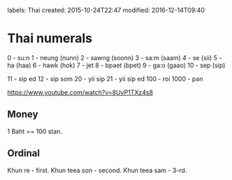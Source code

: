 labels: Thai
created: 2015-10-24T22:47
modified: 2016-12-14T09:40

# Thai numerals

0 - su:n
1 - neung (nunn)
2 - sawng (soonn)
3 - sa:m (saam)
4 - se (sii)
5 - ha (haa)
6 - hawk (hok)
7 - jet
8 - bpaet (bpet)
9 - ga:o (gaao)
10 - sep (sip)

11 - sip ed
12 - sip som
20 - yii sip
21 - yii sip ed
100 - roi
1000 - pan

https://www.youtube.com/watch?v=8UvP1TXz4s8

## Money

1 Baht == 100 stan.

## Ordinal

Khun re - first.
Khun teea son - second.
Khun teea sam - 3-rd.